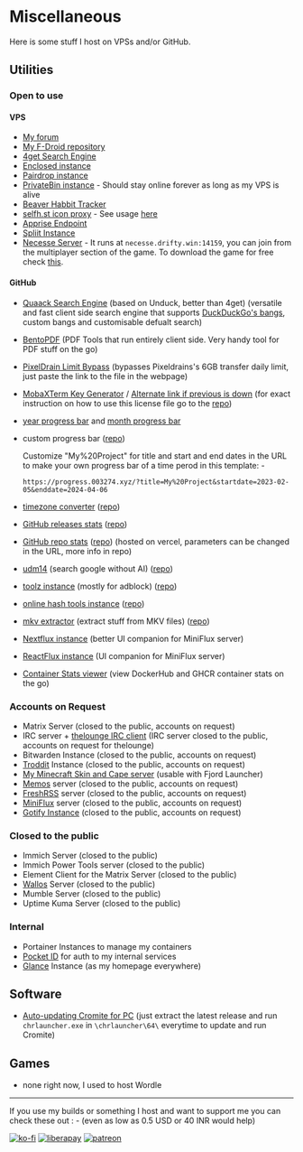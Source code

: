 # Miscellaneous

Here is some stuff I host on VPSs and/or GitHub.

## Utilities

### Open to use

#### VPS
- [My forum](https://forum.drifty.win)
- [My F-Droid repository](https://fdroid.drifty.win/repo/)
- [4get Search Engine](https://4get.drifty.win)
- [Enclosed instance](https://enclosed.003274.xyz/)
- [Pairdrop instance](https://pairdrop.drifty.win/)
- [PrivateBin instance](https://bin.003274.xyz/) - Should stay online forever as long as my VPS is alive
- [Beaver Habbit Tracker](https://beaver.003274.xyz)
- [selfh.st icon proxy](https://icons.003274.xyz/bitwarden.svg) - See usage [here](https://github.com/selfhst/icons?tab=readme-ov-file#linking)
- [Apprise Endpoint](https://apprise.003274.xyz/notify)
- [Spliit Instance](https://spliit.003274.xyz)
- [Necesse Server](https://necessegame.com/server/) - It runs at ```necesse.drifty.win:14159```, you can join from the multiplayer section of the game. To download the game for free check [this](https://drifty.win/necesse-drifty-repack).

#### GitHub

- [Quaack Search Engine](https://quaack.pages.dev) (based on Unduck, better than 4get) (versatile and fast client side search engine that supports [DuckDuckGo's bangs](https://duckduckgo.com/bangs), custom bangs and customisable defualt search)
- [BentoPDF](https://bento.drifty.win) (PDF Tools that run entirely client side. Very handy tool for PDF stuff on the go)
- [PixelDrain Limit Bypass](https://pd.003274.xyz) (bypasses Pixeldrains's 6GB transfer daily limit, just paste the link to the file in the webpage)
- [MobaXTerm Key Generator](https://mobaxterm.003274.xyz/) / [Alternate link if previous is down](https://mobax.003274.xyz) (for exact instruction on how to use this license file go to the [repo](https://github.com/driftywinds/MobaXterm-Keygen))
- [year progress bar](https://progress.003274.xyz/year) and [month progress bar](https://progress.003274.xyz/month)
- custom progress bar ([repo](https://github.com/driftywinds/progress-bar)) 
	
	Customize "My%20Project" for title and start and end dates in the URL to make your own progress bar of a time perod in this template: - 
	
	`https://progress.003274.xyz/?title=My%20Project&startdate=2023-02-05&enddate=2024-04-06`

- [timezone converter](https://timezone.003274.xyz) ([repo](https://github.com/driftywinds/timezone-converter))
- [GitHub releases stats](https://releases.drifty.win/) ([repo](https://github.com/driftywinds/gh-release-stats))
- [GitHub repo stats](https://stats.drifty.win/api/pin?username=driftywinds&repo=ytm-builds&title_color=fff&icon_color=f9f9f9&text_color=9f9f9f&bg_color=151515) ([repo](https://github.com/driftywinds/gh-stats)) (hosted on vercel, parameters can be changed in the URL, more info in repo)
- [udm14](https://driftywinds.github.io/udm14/) (search google without AI) ([repo](https://github.com/driftywinds/udm14))
- [toolz instance](https://driftywinds.github.io/toolz/) (mostly for adblock) ([repo](https://github.com/driftywinds/toolz))
- [online hash tools instance](https://driftywinds.github.io/online-tools/) ([repo](https://github.com/driftywinds/online-tools))
- [mkv extractor](https://driftywinds.github.io/mkv-extract/) (extract stuff from MKV files) ([repo](https://github.com/driftywinds/mkv-extract))
- [Nextflux instance](https://nf.drifty.win) (better UI companion for MiniFlux server)
- [ReactFlux instance](https://rf.drifty.win) (UI companion for MiniFlux server)
- [Container Stats viewer](https://container-stats.pages.dev) (view DockerHub and GHCR container stats on the go)

### Accounts on Request

- Matrix Server (closed to the public, accounts on request)
- IRC server + [thelounge IRC client](https://github.com/thelounge/thelounge) (IRC server closed to the public, accounts on request for thelounge)
- Bitwarden Instance (closed to the public, accounts on request)
- [Troddit](https://github.com/burhan-syed/troddit) Instance (closed to the public, accounts on request)
- [My Minecraft Skin and Cape server](https://drasl.drifty.win) (usable with Fjord Launcher)
- [Memos](https://github.com/usememos/memos) server (closed to the public, accounts on request)
- [FreshRSS](https://frss.003274.xyz) server (closed to the public, accounts on request)
- [MiniFlux](https://miniflux.drifty.win) server (closed to the public, accounts on request)
- [Gotify Instance](https://gotify.drifty.win) (closed to the public, accounts on request)

### Closed to the public

- Immich Server (closed to the public)
- Immich Power Tools server (closed to the public)
- Element Client for the Matrix Server (closed to the public)
- [Wallos](https://github.com/ellite/Wallos) Server (closed to the public)
- Mumble Server (closed to the public)
- Uptime Kuma Server (closed to the public)

### Internal

- Portainer Instances to manage my containers
- [Pocket ID](https://github.com/stonith404/pocket-id) for auth to my internal services
- [Glance](https://github.com/glanceapp/glance) Instance (as my homepage everywhere)


## Software

- [Auto-updating Cromite for PC](https://github.com/driftywinds/cromitePC) (just extract the latest release and run `chrlauncher.exe` in `\chrlauncher\64\` everytime to update and run Cromite)

## Games

- none right now, I used to host Wordle

<hr/>

If you use my builds or something I host and want to support me you can check these out : - (even as low as 0.5 USD or 40 INR would help)

[![ko-fi](https://ko-fi.com/img/githubbutton_sm.svg)](https://ko-fi.com/driftywinds) [![liberapay](https://liberapay.com/assets/widgets/donate.svg)](https://liberapay.com/driftywinds/donate)  [![patreon](https://i.ibb.co/th46pRP/30-height.png)](https://www.patreon.com/bePatron?u=67102544)
